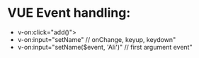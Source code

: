 # VUE Event handling:

<ul>
    <li>
        v-on:click="add()">
    </li>
    <li>
        v-on:input="setName" // onChange, keyup, keydown"
    </li>
    <li>
        v-on:input="setName($event, 'Ali')" // first argument event"
    </li>
</ul>
